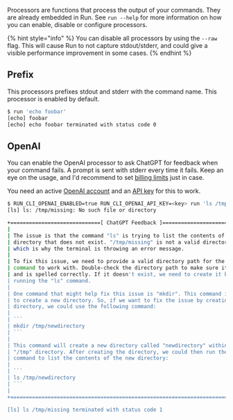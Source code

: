 Processors are functions that process the output of your commands. They are
already embedded in Run. See `run --help` for more information on how you can
enable, disable or configure processors.

{% hint style="info" %} You can disable all processors by using the `--raw`
flag. This will cause Run to not capture stdout/stderr, and could give a visible
performance improvement in some cases. {% endhint %}

## Prefix

This processors prefixes stdout and stderr with the command name. This processor
is enabled by default.

```bash
$ run 'echo foobar'
[echo] foobar
[echo] echo foobar terminated with status code 0
```

## OpenAI

You can enable the OpenAI processor to ask ChatGPT for feedback when your
command fails. A prompt is sent with stderr every time it fails. Keep an eye on
the usage, and I'd recommend to set
[billing limits](https://platform.openai.com/account/billing/limits) just in
case.

You need an active [OpenAI account](https://platform.openai.com/account) and an
[API key](https://platform.openai.com/account/api-keys) for this to work.

````bash
$ RUN_CLI_OPENAI_ENABLED=true RUN_CLI_OPENAI_API_KEY=<key> run 'ls /tmp/missing'
[ls] ls: /tmp/missing: No such file or directory

+=============================[ ChatGPT Feedback ]=============================+
|                                                                              |
| The issue is that the command "ls" is trying to list the contents of a       |
| directory that does not exist. "/tmp/missing" is not a valid directory path  |
| which is why the terminal is throwing an error message.                      |
|                                                                              |
| To fix this issue, we need to provide a valid directory path for the "ls"    |
| command to work with. Double-check the directory path to make sure it exists |
| and is spelled correctly. If it doesn't exist, we need to create it before   |
| running the "ls" command.                                                    |
|                                                                              |
| One command that might help fix this issue is "mkdir". This command is used  |
| to create a new directory. So, if we want to fix the issue by creating a new |
| directory, we could use the following command:                               |
|                                                                              |
| ```                                                                          |
| mkdir /tmp/newdirectory                                                      |
| ```                                                                          |
|                                                                              |
| This command will create a new directory called "newdirectory" within the    |
| "/tmp" directory. After creating the directory, we could then run the "ls"   |
| command to list the contents of the new directory:                           |
|                                                                              |
| ```                                                                          |
| ls /tmp/newdirectory                                                         |
| ```                                                                          |
|                                                                              |
+==============================================================================+

[ls] ls /tmp/missing terminated with status code 1
````
